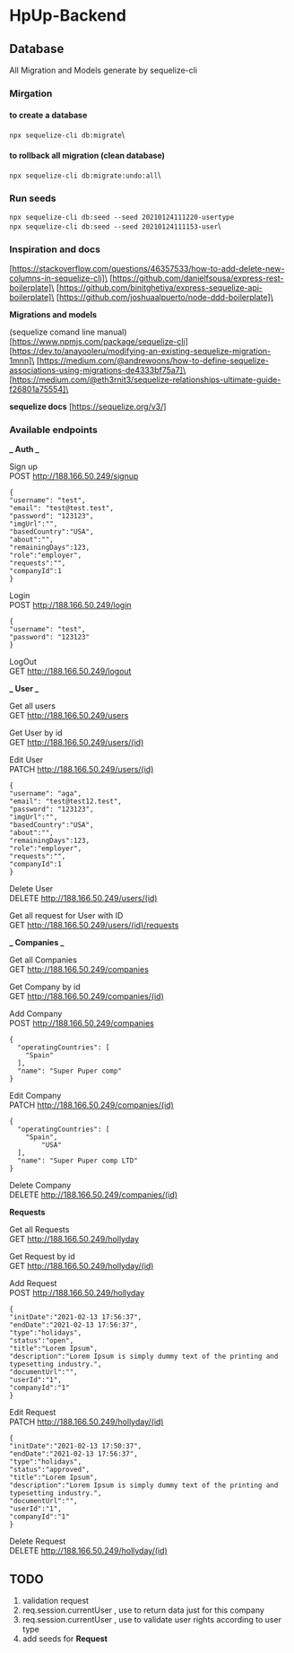 # HpUp-Backend

## Database

All Migration and Models generate by sequelize-cli

### Mirgation

#### to create a database

`npx sequelize-cli db:migrate`\

#### to rollback all migration (clean database)

`npx sequelize-cli db:migrate:undo:all`\

### Run seeds

`npx sequelize-cli db:seed --seed 20210124111220-usertype`\
`npx sequelize-cli db:seed --seed 20210124111153-user`\

### Inspiration and docs

[https://stackoverflow.com/questions/46357533/how-to-add-delete-new-columns-in-sequelize-cli]\
[https://github.com/danielfsousa/express-rest-boilerplate]\
[https://github.com/binitghetiya/express-sequelize-api-boilerplate]\
[https://github.com/joshuaalpuerto/node-ddd-boilerplate]\

**Migrations and models**

(sequelize comand line manual)[https://www.npmjs.com/package/sequelize-cli]
[https://dev.to/anayooleru/modifying-an-existing-sequelize-migration-1mnn]\
[https://medium.com/@andrewoons/how-to-define-sequelize-associations-using-migrations-de4333bf75a7]\
[https://medium.com/@eth3rnit3/sequelize-relationships-ultimate-guide-f26801a75554]\

**sequelize docs**
[https://sequelize.org/v3/]

### Available endpoints

**_ Auth _**

Sign up \
POST http://188.166.50.249/signup

```
{
"username": "test",
"email": "test@test.test",
"password": "123123",
"imgUrl":"",
"basedCountry":"USA",
"about":"",
"remainingDays":123,
"role":"employer",
"requests":"",
"companyId":1
}
```

Login \
POST http://188.166.50.249/login

```
{
"username": "test",
"password": "123123"
}
```

LogOut \
GET http://188.166.50.249/logout

**_ User _**

Get all users \
GET http://188.166.50.249/users

Get User by id \
GET http://188.166.50.249/users/(id)

Edit User \
PATCH http://188.166.50.249/users/(id)

```
{
"username": "aga",
"email": "test@test12.test",
"password": "123123",
"imgUrl":"",
"basedCountry":"USA",
"about":"",
"remainingDays":123,
"role":"employer",
"requests":"",
"companyId":1
}
```

Delete User \
DELETE http://188.166.50.249/users/(id)

Get all request for User with ID \
GET http://188.166.50.249/users/(id)/requests

**_ Companies _**

Get all Companies \
GET http://188.166.50.249/companies

Get Company by id \
GET http://188.166.50.249/companies/(id)

Add Company \
POST http://188.166.50.249/companies

```
{
  "operatingCountries": [
    "Spain"
  ],
  "name": "Super Puper comp"
}
```

Edit Company \
PATCH http://188.166.50.249/companies/(id)

```
{
  "operatingCountries": [
    "Spain",
		"USA"
  ],
  "name": "Super Puper comp LTD"
}
```

Delete Company \
DELETE http://188.166.50.249/companies/(id)

**Requests**

Get all Requests \
GET http://188.166.50.249/hollyday

Get Request by id \
GET http://188.166.50.249/hollyday/(id)

Add Request \
POST http://188.166.50.249/hollyday

```
{
"initDate":"2021-02-13 17:56:37",
"endDate":"2021-02-13 17:56:37",
"type":"holidays",
"status":"open",
"title":"Lorem Ipsum",
"description":"Lorem Ipsum is simply dummy text of the printing and typesetting industry.",
"documentUrl":"",
"userId":"1",
"companyId":"1"
}
```

Edit Request \
PATCH http://188.166.50.249/hollyday/(id)

```
{
"initDate":"2021-02-13 17:50:37",
"endDate":"2021-02-13 17:56:37",
"type":"holidays",
"status":"approved",
"title":"Lorem Ipsum",
"description":"Lorem Ipsum is simply dummy text of the printing and typesetting industry.",
"documentUrl":"",
"userId":"1",
"companyId":"1"
}
```

Delete Request \
DELETE http://188.166.50.249/hollyday/(id)

## TODO

1. validation request
2. req.session.currentUser , use to return data just for this company
3. req.session.currentUser , use to validate user rights according to user type
4. add seeds for **Request**
